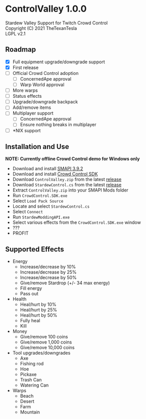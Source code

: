 ﻿# ControlValley 1.0.0

Stardew Valley Support for Twitch Crowd Control<br>
Copyright (C) 2021 TheTexanTesla<br>
LGPL v2.1

## Roadmap

- [X] Full equipment upgrade/downgrade support
- [X] First release
- [ ] Official Crowd Control adoption
  - [ ] ConcernedApe approval
  - [ ] Warp World approval
- [ ] More warps
- [ ] Status effects
- [ ] Upgrade/downgrade backpack
- [ ] Add/remove items
- [ ] Multiplayer support
  - [ ] ConcernedApe approval
  - [ ] Ensure nothing breaks in multiplayer
- [ ] *NIX support

## Installation and Use

**NOTE: Currently offline Crowd Control demo for Windows only**

- Download and install [SMAPI 3.9.2](https://smapi.io)
- Download and install [Crowd Control SDK](https://forum.warp.world/t/how-to-setup-and-use-the-crowd-control-sdk/5121)
- Download `ControlValley.zip` from the latest [release](https://github.com/tesla1889tv/ControlValleyMod/releases)
- Download `StardewControl.cs` from the latest [release](https://github.com/tesla1889tv/ControlValleyMod/releases)
- Extract `ControlValley.zip` into your SMAPI Mods folder
- Run `CrowdControl.SDK.exe`
- Select `Load Pack Source`
- Locate and select `StardewControl.cs`
- Select `Connect`
- Run `StardewModdingAPI.exe`
- Select various effects from the `CrowdControl.SDK.exe` window
- ???
- PROFIT

## Supported Effects

- Energy
  - Increase/decrease by 10%
  - Increase/decrease by 25%
  - Increase/decrease by 50%
  - Give/remove Stardrop (+/- 34 max energy)
  - Fill energy
  - Pass out
- Health
  - Heal/hurt by 10%
  - Heal/hurt by 25%
  - Heal/hurt by 50%
  - Fully heal
  - Kill
- Money
  - Give/remove 100 coins
  - Give/remove 1,000 coins
  - Give/remove 10,000 coins
- Tool upgrades/downgrades
  - Axe
  - Fishing rod
  - Hoe
  - Pickaxe
  - Trash Can
  - Watering Can
- Warps
  - Beach
  - Desert
  - Farm
  - Mountain
